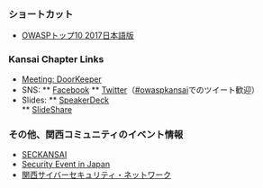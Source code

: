 ### ショートカット
* [OWASPトップ10 2017日本語版](https://github.com/OWASP/Top10/raw/master/2017/ja/OWASP%20Top%2010-2017(ja).pdf)


### Kansai Chapter Links
* [Meeting: DoorKeeper](https://owasp-kansai.doorkeeper.jp/)
* SNS:
** [Facebook](https://www.facebook.com/groups/owaspkansai/)
** [Twitter](https://twitter.com/OWASP_Kansai)（[#owaspkansai](https://twitter.com/hashtag/owaspkansai)でのツイート歓迎）
* Slides:
** [SpeakerDeck](https://speakerdeck.com/owaspkansai)  
** [SlideShare](https://www.slideshare.net/OwaspKansai)  


### その他、関西コミュニティのイベント情報  
* [SECKANSAI](https://www.seckansai.com/)
* [Security Event in Japan](http://its-workshop.techtalk.jp/)
* [関西サイバーセキュリティ・ネットワーク](http://www.kansai.meti.go.jp/2-7it/k-cybersecurity-network/20181017k-cybersecurity-network-top.html)
